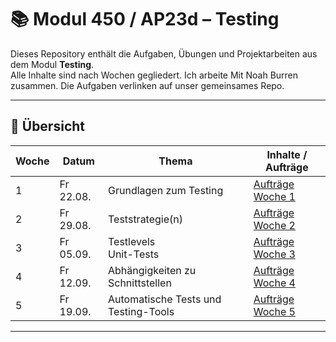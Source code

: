 # 📚 Modul 450 / AP23d – Testing

Dieses Repository enthält die Aufgaben, Übungen und Projektarbeiten aus dem Modul **Testing**.  
Alle Inhalte sind nach Wochen gegliedert.  Ich arbeite Mit Noah Burren zusammen. Die Aufgaben verlinken auf unser gemeinsames Repo.

---

## 📅 Übersicht

| Woche | Datum       | Thema                                         | Inhalte / Aufträge |
|-------|-------------|-----------------------------------------------|---------------------|
| 1     | Fr 22.08. | Grundlagen zum Testing| [Aufträge Woche 1](https://github.com/noahburren/m450/tree/main/22-08) |
| 2     |Fr 29.08. |Teststrategie(n) | [Aufträge Woche 2](./29-08) |
| 3     |Fr 05.09. | Testlevels<br> Unit-Tests | [Aufträge Woche 3](./05-09) |
| 4     |Fr 12.09. | Abhängigkeiten zu Schnittstellen | [Aufträge Woche 4](./12-09) |
| 5     |Fr 19.09. | Automatische Tests und Testing-Tools | [Aufträge Woche 5](./19-09) |

---